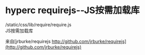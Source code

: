hyperc requirejs--JS按需加载库
======
/static/css/lib/require/require.js  
JS按需加载库  

来自[jrburke/requirejs http://github.com/jrburke/requirejs](http://github.com/jrburke/requirejs)  
